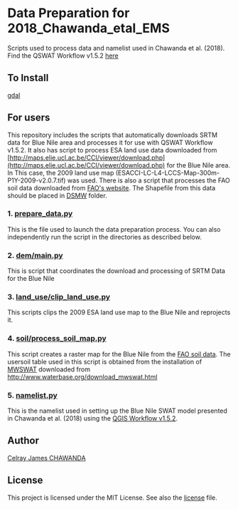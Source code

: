 # Data Preparation for 2018_Chawanda_etal_EMS
Scripts used to process data and namelist used in Chawanda et al. (2018).
Find the QSWAT Workflow v1.5.2 [here](https://github.com/VUB-HYDR/QSWAT_Automated_Workflow)

## To Install
[gdal](https://sandbox.idre.ucla.edu/sandbox/tutorials/installing-gdal-for-windows)   
 
## For users
This repository includes the scripts that automatically downloads SRTM data for Blue Nile area and processes it for use with QSWAT Workflow v1.5.2.
It also has script to process ESA land use data downloaded from [http://maps.elie.ucl.ac.be/CCI/viewer/download.php](http://maps.elie.ucl.ac.be/CCI/viewer/download.php) for the Blue Nile area. In This case, the 2009 land use map (ESACCI-LC-L4-LCCS-Map-300m-P1Y-2009-v2.0.7.tif) was used.
There is also a script that processes the FAO soil data downloaded from [FAO's website](http://www.fao.org/geonetwork/srv/en/resources.get?id=14116&fname=DSMW.zip&access=private). The Shapefile from this data should be placed in [DSMW](./soil/DSMW) folder.

### 1. [prepare_data.py](./prepare_data.py) 
This is the file used to launch the data preparation process. You can also independently run the script in the directories as described below.

### 2. [dem/main.py](./dem/main.py)
This is script that coordinates the download and processing of SRTM Data for the Blue Nile

### 3. [land_use/clip_land_use.py](./land_use/clip_land_use.py)
This scripts clips the 2009 ESA land use map to the Blue Nile and reprojects it.

### 4. [soil/process_soil_map.py](./soil/process_soil_map.py)
This script creates a raster map for the Blue Nile from the [FAO soil data](http://www.fao.org/geonetwork/srv/en/resources.get?id=14116&fname=DSMW.zip&access=private).
The usersoil table used in this script is obtained from the installation of [MWSWAT](http://www.waterbase.org/download_mwswat.html) downloaded from http://www.waterbase.org/download_mwswat.html

### 5. [namelist.py](./namelist.py)
This is the namelist used in setting up the Blue Nile SWAT model presented in Chawanda et al. (2018) using the [QGIS Workflow v1.5.2](https://github.com/VUB-HYDR/QSWAT_Automated_Workflow).

## Author
[Celray James CHAWANDA](https://github.com/celray/) 

## License
This project is licensed under the MIT License. See also the [license](./LICENSE) file.

